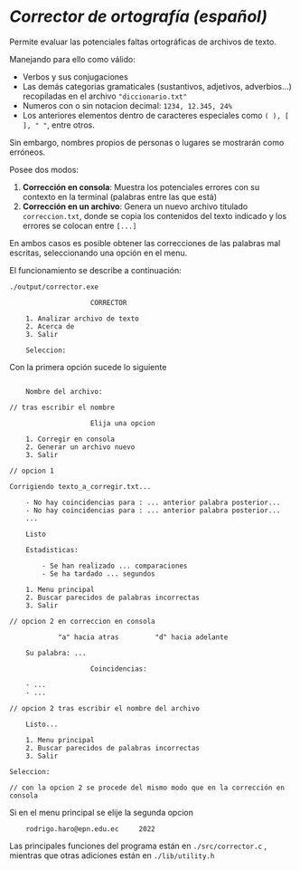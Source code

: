 # ***Corrector de ortografía (español)***

Permite evaluar las potenciales faltas ortográficas de archivos de texto.

 Manejando para ello como válido:

- Verbos y sus conjugaciones
- Las demás categorias gramaticales (sustantivos, adjetivos, adverbios...) recopiladas en el archivo ```"diccionario.txt"```
- Numeros con o sin notacion decimal:
```1234, 12.345, 24%```
- Los anteriores elementos dentro de caracteres especiales como ```( ), [ ], " "```, entre otros.

Sin embargo, nombres propios de personas o lugares se mostrarán como erróneos.

Posee dos modos:
1. **Corrección en consola**: Muestra los potenciales errores con su contexto en la terminal (palabras entre las que está)
2. **Corrección en un archivo**: Genera un nuevo archivo titulado `correccion.txt`, donde se copia los contenidos del texto indicado y los errores se colocan entre `[...]`

En ambos casos es posible obtener las correcciones de las palabras mal escritas, seleccionando una opción en el menu.


El funcionamiento se describe a continuación:

```
./output/corrector.exe 

                    CORRECTOR
    
    1. Analizar archivo de texto
    2. Acerca de
    3. Salir

    Seleccion: 
```
Con la primera opción sucede lo siguiente
```

    Nombre del archivo: 

// tras escribir el nombre

                    Elija una opcion

    1. Corregir en consola
    2. Generar un archivo nuevo
    3. Salir

// opcion 1

Corrigiendo texto_a_corregir.txt...

    - No hay coincidencias para : ... anterior palabra posterior...
    - No hay coincidencias para : ... anterior palabra posterior...
    ...

    Listo

    Estadisticas: 
        
        - Se han realizado ... comparaciones
        - Se ha tardado ... segundos

    1. Menu principal
    2. Buscar parecidos de palabras incorrectas
    3. Salir

// opcion 2 en correccion en consola

            "a" hacia atras         "d" hacia adelante

    Su palabra: ...

                    Coincidencias: 

    - ...
    - ...
    
// opcion 2 tras escribir el nombre del archivo

    Listo...

    1. Menu principal
    2. Buscar parecidos de palabras incorrectas
    3. Salir

Seleccion: 

// con la opcion 2 se procede del mismo modo que en la corrección en consola
```
Si en el menu principal se elije la segunda opcion
```
    rodrigo.haro@epn.edu.ec     2022
```
Las principales funciones del programa están en ```./src/corrector.c``` , mientras que otras adiciones están en ```./lib/utility.h```
